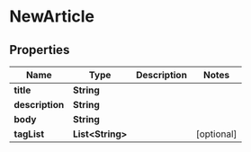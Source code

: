

# NewArticle


## Properties

| Name | Type | Description | Notes |
|------------ | ------------- | ------------- | -------------|
|**title** | **String** |  |  |
|**description** | **String** |  |  |
|**body** | **String** |  |  |
|**tagList** | **List&lt;String&gt;** |  |  [optional] |



